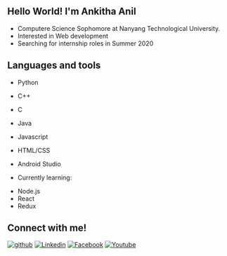 ## Hello World! I'm Ankitha Anil

- Computere Science Sophomore at Nanyang Technological University.
- Interested in Web development
- Searching for internship roles in Summer 2020

## Languages and tools

* Python
* C++
* C
* Java
* Javascript
* HTML/CSS
* Android Studio

* Currently learning: 
- Node.js
- React
- Redux

## Connect with me!
[![github]()][1]
[![Linkedin](https://cdn2.iconfinder.com/data/icons/social-media-2199/64/social_media_isometric_14-linkedin-256.png)][2]
[![Facebook](https://cdn2.iconfinder.com/data/icons/social-media-2199/64/social_media_isometric_1-facebook-256.png)][3]
[![Youtube](https://cdn2.iconfinder.com/data/icons/social-media-2199/64/social_media_isometric_2-youtube-256.png)][4]

[1]: http://www.github.com/ankitha-anil
[2]: https://www.linkedin.com/in/ankitha-anil
[3]: https://www.facebook.com/ankitha.anil.963
[4]: https://www.youtube.com/channel/UC_-hr9M__G53-z_-E9fiZEw
